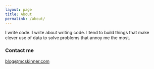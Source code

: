 ```yaml
---
layout: page
title: About
permalink: /about/
---
```


I write code. I write about writing code. I tend to build things that make clever use of data to solve problems that annoy me the most.

### Contact me

[blog@mcskinner.com](mailto:blog@mcskinner.com)
